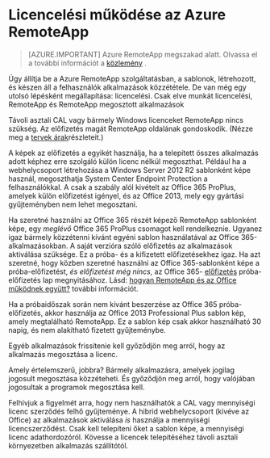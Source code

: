 <properties
    pageTitle="Azure RemoteApp licencelési |} Microsoft Azure"
    description="Megtudhatja, hogyan működik a licencelés az Azure RemoteApp."
    services="remoteapp"
    documentationCenter=""
    authors="lizap"
    manager="mbaldwin" />

<tags
    ms.service="remoteapp"
    ms.workload="compute"
    ms.tgt_pltfrm="na"
    ms.devlang="na"
    ms.topic="get-started-article"
    ms.date="08/15/2016"
    ms.author="elizapo" />


# <a name="how-does-licensing-work-in-azure-remoteapp"></a>Licencelési működése az Azure RemoteApp

> [AZURE.IMPORTANT]
> Azure RemoteApp megszakad alatt. Olvassa el a további információt a [közlemény](https://go.microsoft.com/fwlink/?linkid=821148) .

Úgy állítja be a Azure RemoteApp szolgáltatásban, a sablonok, létrehozott, és készen áll a felhasználók alkalmazások közzététele. De van még egy utolsó lépésként megállapítása: licencelési. Csak elve munkát licencelési, RemoteApp és RemoteApp megosztott alkalmazások

Távoli asztali CAL vagy bármely Windows licenceket RemoteApp nincs szükség. Az előfizetés magát RemoteApp oldalának gondoskodik. (Nézze meg a [tervek árak](https://azure.microsoft.com/pricing/details/remoteapp)részleteit.)

A képek az előfizetés a egyikét használja, ha a telepített összes alkalmazás adott képhez erre szolgáló külön licenc nélkül megoszthat. Például ha a webhelycsoport létrehozása a Windows Server 2012 R2 sablonként képe használ, megoszthatja System Center Endpoint Protection a felhasználókkal. A csak a szabály alól kivételt az Office 365 ProPlus, amelyek külön előfizetést igényel, és az Office 2013, mely egy gyártási gyűjteményben nem lehet megosztani.

Ha szeretné használni az Office 365 részét képező RemoteApp sablonként képe, egy *meglévő* Office 365 ProPlus csomagot kell rendelkeznie. Ugyanez igaz bármely közzétenni kívánt egyéni sablon használatával az Office 365-alkalmazásokban. A saját verzióra szóló előfizetés az alkalmazások aktiválása szüksége. Ez a próba- és a kifizetett előfizetésekhez igaz. Ha azt szeretné, hogy közben szeretné használni az Office 365-sablonként képe a próba-előfizetést, *és előfizetést még nincs*, az Office 365- [előfizetés](https://go.microsoft.com/fwlink/p/?LinkID=403802) próba-előfizetés lap megnyitásához. Lásd: [hogyan RemoteApp és az Office működnek együtt?](remoteapp-o365.md) további információt.

Ha a próbaidőszak során nem kívánt beszerzése az Office 365 próba-előfizetés, akkor használja az Office 2013 Professional Plus sablon kép, amely megtalálható RemoteApp. Ez a sablon kép csak akkor használható 30 napig, és nem alakítható fizetett gyűjteménybe.

Egyéb alkalmazások frissítenie kell győződjön meg arról, hogy az alkalmazás megosztása a licenc.

Amely értelemszerű, jobbra? Bármely alkalmazásra, amelyek jogilag jogosult megosztása közzéteheti. És győződjön meg arról, hogy valójában jogosultak a programok megosztása kell.

Felhívjuk a figyelmét arra, hogy nem használhatók a CAL vagy mennyiségi licenc szerződés felhő gyűjteménye. A hibrid webhelycsoport (kivéve az Office) az alkalmazások aktiválása *is* használja a mennyiségi licencszerződést. Csak kell telepíteni őket a sablon képe, a mennyiségi licenc adathordozóról. Kövesse a licencek telepítéséhez távoli asztali környezetben alkalmazás szállítótól.
